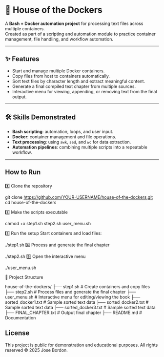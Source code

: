 # 🐳 House of the Dockers

A **Bash + Docker automation project** for processing text files across multiple containers.  
Created as part of a scripting and automation module to practice container management, file handling, and workflow automation.

---

## ✨ Features
- Start and manage multiple Docker containers.
- Copy files from host to containers automatically.
- Sort text files by character length and extract meaningful content.
- Generate a final compiled text chapter from multiple sources.
- Interactive menu for viewing, appending, or removing text from the final output.

---

## 🛠 Skills Demonstrated
- **Bash scripting**: automation, loops, and user input.  
- **Docker**: container management and file operations.  
- **Text processing**: using `awk`, `sed`, and `wc` for data extraction.  
- **Automation pipelines**: combining multiple scripts into a repeatable workflow.  

---

##  How to Run

###
1️⃣ Clone the repository

git clone https://github.com/YOUR-USERNAME/house-of-the-dockers.git
cd house-of-the-dockers

2️⃣ Make the scripts executable

chmod +x step1.sh step2.sh user_menu.sh

3️⃣ Run the setup
Start containers and load files:


./step1.sh
4️⃣ Process and generate the final chapter

./step2.sh
5️⃣ Open the interactive menu

./user_menu.sh

📂 Project Structure

house-of-the-dockers/
├── step1.sh              # Create containers and copy files
├── step2.sh              # Process files and generate the final chapter
├── user_menu.sh          # Interactive menu for editing/viewing the book
├── sorted_docker1.txt    # Sample sorted text data
├── sorted_docker2.txt    # Sample sorted text data
├── sorted_docker3.txt    # Sample sorted text data
├── FINAL_CHAPTER.txt     # Output final chapter
├── README.md             # Documentation

## License
This project is public for demonstration and educational purposes.
All rights reserved © 2025 Jose Bordon.
